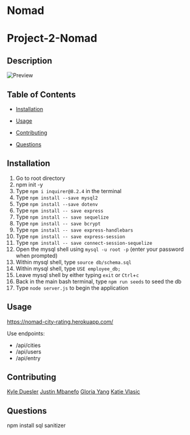 # Nomad
# Project-2-Nomad

## Description

![Preview]()

## Table of Contents

- [Installation](#installation)

- [Usage](#usage)

- [Contributing](#contributing)

- [Questions](#questions)

## Installation

1. Go to root directory
2. npm init -y
3. Type `npm i inquirer@8.2.4` in the terminal 
4. Type `npm install --save mysql2`
5. Type `npm install --save dotenv`
6. Type `npm install -- save express`
7. Type `npm install -- save sequelize`
8. Type `npm install -- save bcrypt`
9. Type `npm install -- save express-handlebars`
10. Type `npm install -- save express-session`
11. Type `npm install -- save connect-session-sequelize`
12. Open the mysql shell using `mysql -u root -p` (enter your password when prompted)
13. Within mysql shell, type `source db/schema.sql`
14. Within mysql shell, type `USE employee_db;`
15. Leave mysql shell by either typing `exit` or `Ctrl`+`c`
16. Back in the main bash terminal, type `npm run seeds` to seed the db
17. Type `node server.js` to begin the application

## Usage

https://nomad-city-rating.herokuapp.com/

Use endpoints:
* /api/cities
* /api/users
* /api/entry

## Contributing

[Kyle Duesler](https://github.com/kduesler)
[Justin Mbanefo](https://github.com/Jmbanefo)
[Gloria Yang](https://github.com/msgloriayang)
[Katie Vlasic](https://github.com/katievlasic)

## Questions


npm install sql sanitizer